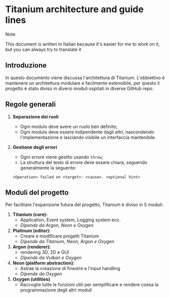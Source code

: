 # Titanium architecture and guide lines

> [!NOTE]
> This document is written in Italian because it's easier for me to work on it, but you can always try to translate it

## Introduzione

In questo documento viene discussa l'architettura di Titanium. L'obbiettivo è mantenere un architettura modulare e facilmente estensibile, per questo il progetto è stato diviso in diversi moduli ospitati in diverse GitHub repo.

## Regole generali

1. **Separazione dei ruoli**
    - Ogni modulo deve avere un ruolo ben definito;
    - Ogni modulo deve essere indipendente dagli altri, nascondendo l'implementazione e lasciando visibile un interfaccia mantenibile.
2. **Gestione degli errori**
    - Ogni errore viene gestito usando `throw`;
    - La struttura del testo di errore deve essere chiara, seguendo generalmente la seguente:
  
    ```
    <Operation> failed on <target>: <cause>. <optional hint>
    ```

## Moduli del progetto

Per facilitare l'espansione futura del progetto, Titanium è diviso in 5 moduli:

1. **Titanium (core):**
    - Application, Event system, Logging system ecc.
    - *Dipende da Argon, Neon e Oxygen*
2. **Platinum (editor):**
    - Creare e modificare progetti Titanium
    - *Dipende da Titanium, Neon, Argon e Oxygen*
3. **Argon (renderer):**
    - rendering 3D, 2D e GUI
    - *Dipende da Vulkan e Oxygen*
4. **Neon (platform abstraction):**
    - Astrae la creazione di finestre e l'input handling
    - *Dipende da Oxygen*
5. **Oxygen (utilities)**
    - Raccoglie tutte le funzioni utili per semplificare e rendere coesa la programmazione degli altri moduli
